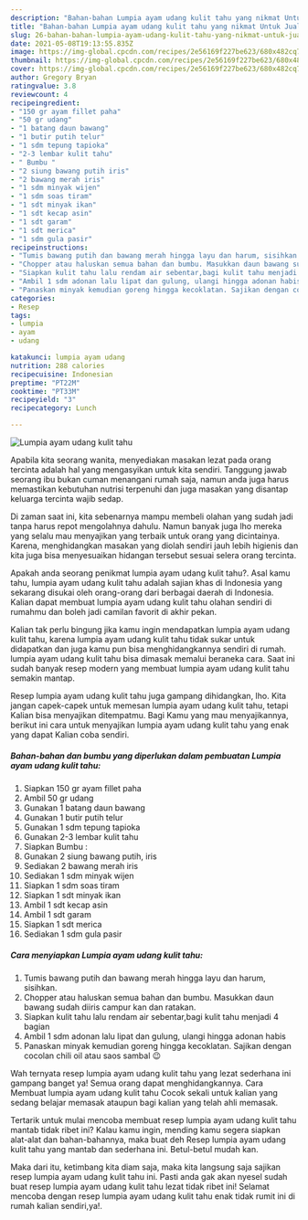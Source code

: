 ```yaml
---
description: "Bahan-bahan Lumpia ayam udang kulit tahu yang nikmat Untuk Jualan"
title: "Bahan-bahan Lumpia ayam udang kulit tahu yang nikmat Untuk Jualan"
slug: 26-bahan-bahan-lumpia-ayam-udang-kulit-tahu-yang-nikmat-untuk-jualan
date: 2021-05-08T19:13:55.835Z
image: https://img-global.cpcdn.com/recipes/2e56169f227be623/680x482cq70/lumpia-ayam-udang-kulit-tahu-foto-resep-utama.jpg
thumbnail: https://img-global.cpcdn.com/recipes/2e56169f227be623/680x482cq70/lumpia-ayam-udang-kulit-tahu-foto-resep-utama.jpg
cover: https://img-global.cpcdn.com/recipes/2e56169f227be623/680x482cq70/lumpia-ayam-udang-kulit-tahu-foto-resep-utama.jpg
author: Gregory Bryan
ratingvalue: 3.8
reviewcount: 4
recipeingredient:
- "150 gr ayam fillet paha"
- "50 gr udang"
- "1 batang daun bawang"
- "1 butir putih telur"
- "1 sdm tepung tapioka"
- "2-3 lembar kulit tahu"
- " Bumbu "
- "2 siung bawang putih iris"
- "2 bawang merah iris"
- "1 sdm minyak wijen"
- "1 sdm soas tiram"
- "1 sdt minyak ikan"
- "1 sdt kecap asin"
- "1 sdt garam"
- "1 sdt merica"
- "1 sdm gula pasir"
recipeinstructions:
- "Tumis bawang putih dan bawang merah hingga layu dan harum, sisihkan."
- "Chopper atau haluskan semua bahan dan bumbu. Masukkan daun bawang sudah diiris campur kan dan ratakan."
- "Siapkan kulit tahu lalu rendam air sebentar,bagi kulit tahu menjadi 4 bagian"
- "Ambil 1 sdm adonan lalu lipat dan gulung, ulangi hingga adonan habis"
- "Panaskan minyak kemudian goreng hingga kecoklatan. Sajikan dengan cocolan chili oil atau saos sambal 😉"
categories:
- Resep
tags:
- lumpia
- ayam
- udang

katakunci: lumpia ayam udang 
nutrition: 288 calories
recipecuisine: Indonesian
preptime: "PT22M"
cooktime: "PT33M"
recipeyield: "3"
recipecategory: Lunch

---
```



![Lumpia ayam udang kulit tahu](https://img-global.cpcdn.com/recipes/2e56169f227be623/680x482cq70/lumpia-ayam-udang-kulit-tahu-foto-resep-utama.jpg)

Apabila kita seorang wanita, menyediakan masakan lezat pada orang tercinta adalah hal yang mengasyikan untuk kita sendiri. Tanggung jawab seorang ibu bukan cuman menangani rumah saja, namun anda juga harus memastikan kebutuhan nutrisi terpenuhi dan juga masakan yang disantap keluarga tercinta wajib sedap.

Di zaman  saat ini, kita sebenarnya mampu membeli olahan yang sudah jadi tanpa harus repot mengolahnya dahulu. Namun banyak juga lho mereka yang selalu mau menyajikan yang terbaik untuk orang yang dicintainya. Karena, menghidangkan masakan yang diolah sendiri jauh lebih higienis dan kita juga bisa menyesuaikan hidangan tersebut sesuai selera orang tercinta. 



Apakah anda seorang penikmat lumpia ayam udang kulit tahu?. Asal kamu tahu, lumpia ayam udang kulit tahu adalah sajian khas di Indonesia yang sekarang disukai oleh orang-orang dari berbagai daerah di Indonesia. Kalian dapat membuat lumpia ayam udang kulit tahu olahan sendiri di rumahmu dan boleh jadi camilan favorit di akhir pekan.

Kalian tak perlu bingung jika kamu ingin mendapatkan lumpia ayam udang kulit tahu, karena lumpia ayam udang kulit tahu tidak sukar untuk didapatkan dan juga kamu pun bisa menghidangkannya sendiri di rumah. lumpia ayam udang kulit tahu bisa dimasak memalui beraneka cara. Saat ini sudah banyak resep modern yang membuat lumpia ayam udang kulit tahu semakin mantap.

Resep lumpia ayam udang kulit tahu juga gampang dihidangkan, lho. Kita jangan capek-capek untuk memesan lumpia ayam udang kulit tahu, tetapi Kalian bisa menyajikan ditempatmu. Bagi Kamu yang mau menyajikannya, berikut ini cara untuk menyajikan lumpia ayam udang kulit tahu yang enak yang dapat Kalian coba sendiri.

<!--inarticleads1-->

##### Bahan-bahan dan bumbu yang diperlukan dalam pembuatan Lumpia ayam udang kulit tahu:

1. Siapkan 150 gr ayam fillet paha
1. Ambil 50 gr udang
1. Gunakan 1 batang daun bawang
1. Gunakan 1 butir putih telur
1. Gunakan 1 sdm tepung tapioka
1. Gunakan 2-3 lembar kulit tahu
1. Siapkan  Bumbu :
1. Gunakan 2 siung bawang putih, iris
1. Sediakan 2 bawang merah iris
1. Sediakan 1 sdm minyak wijen
1. Siapkan 1 sdm soas tiram
1. Siapkan 1 sdt minyak ikan
1. Ambil 1 sdt kecap asin
1. Ambil 1 sdt garam
1. Siapkan 1 sdt merica
1. Sediakan 1 sdm gula pasir




<!--inarticleads2-->

##### Cara menyiapkan Lumpia ayam udang kulit tahu:

1. Tumis bawang putih dan bawang merah hingga layu dan harum, sisihkan.
1. Chopper atau haluskan semua bahan dan bumbu. Masukkan daun bawang sudah diiris campur kan dan ratakan.
1. Siapkan kulit tahu lalu rendam air sebentar,bagi kulit tahu menjadi 4 bagian
1. Ambil 1 sdm adonan lalu lipat dan gulung, ulangi hingga adonan habis
1. Panaskan minyak kemudian goreng hingga kecoklatan. Sajikan dengan cocolan chili oil atau saos sambal 😉




Wah ternyata resep lumpia ayam udang kulit tahu yang lezat sederhana ini gampang banget ya! Semua orang dapat menghidangkannya. Cara Membuat lumpia ayam udang kulit tahu Cocok sekali untuk kalian yang sedang belajar memasak ataupun bagi kalian yang telah ahli memasak.

Tertarik untuk mulai mencoba membuat resep lumpia ayam udang kulit tahu mantab tidak ribet ini? Kalau kamu ingin, mending kamu segera siapkan alat-alat dan bahan-bahannya, maka buat deh Resep lumpia ayam udang kulit tahu yang mantab dan sederhana ini. Betul-betul mudah kan. 

Maka dari itu, ketimbang kita diam saja, maka kita langsung saja sajikan resep lumpia ayam udang kulit tahu ini. Pasti anda gak akan nyesel sudah buat resep lumpia ayam udang kulit tahu lezat tidak ribet ini! Selamat mencoba dengan resep lumpia ayam udang kulit tahu enak tidak rumit ini di rumah kalian sendiri,ya!.

